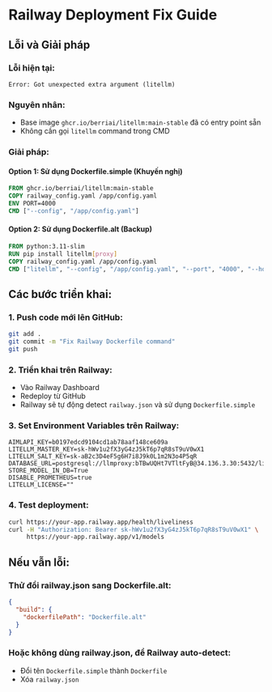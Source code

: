 # Railway Deployment Fix Guide

## Lỗi và Giải pháp

### Lỗi hiện tại:
```
Error: Got unexpected extra argument (litellm)
```

### Nguyên nhân:
- Base image `ghcr.io/berriai/litellm:main-stable` đã có entry point sẵn
- Không cần gọi `litellm` command trong CMD

### Giải pháp:

#### Option 1: Sử dụng Dockerfile.simple (Khuyến nghị)
```dockerfile
FROM ghcr.io/berriai/litellm:main-stable
COPY railway_config.yaml /app/config.yaml
ENV PORT=4000
CMD ["--config", "/app/config.yaml"]
```

#### Option 2: Sử dụng Dockerfile.alt (Backup)
```dockerfile
FROM python:3.11-slim
RUN pip install litellm[proxy]
COPY railway_config.yaml /app/config.yaml
CMD ["litellm", "--config", "/app/config.yaml", "--port", "4000", "--host", "0.0.0.0"]
```

## Các bước triển khai:

### 1. Push code mới lên GitHub:
```bash
git add .
git commit -m "Fix Railway Dockerfile command"
git push
```

### 2. Triển khai trên Railway:
- Vào Railway Dashboard
- Redeploy từ GitHub
- Railway sẽ tự động detect `railway.json` và sử dụng `Dockerfile.simple`

### 3. Set Environment Variables trên Railway:
```
AIMLAPI_KEY=b0197edcd9104cd1ab78aaf148ce609a
LITELLM_MASTER_KEY=sk-hWv1u2fX3yG4zJ5kT6p7qR8sT9uV0wX1
LITELLM_SALT_KEY=sk-aB2c3D4eF5g6H7i8J9k0L1m2N3o4P5qR
DATABASE_URL=postgresql://llmproxy:bTBwUQHt7VTltFyB@34.136.3.30:5432/litellm
STORE_MODEL_IN_DB=True
DISABLE_PROMETHEUS=true
LITELLM_LICENSE=""
```

### 4. Test deployment:
```bash
curl https://your-app.railway.app/health/liveliness
curl -H "Authorization: Bearer sk-hWv1u2fX3yG4zJ5kT6p7qR8sT9uV0wX1" \
     https://your-app.railway.app/v1/models
```

## Nếu vẫn lỗi:

### Thử đổi railway.json sang Dockerfile.alt:
```json
{
  "build": {
    "dockerfilePath": "Dockerfile.alt"
  }
}
```

### Hoặc không dùng railway.json, để Railway auto-detect:
- Đổi tên `Dockerfile.simple` thành `Dockerfile`
- Xóa `railway.json`
